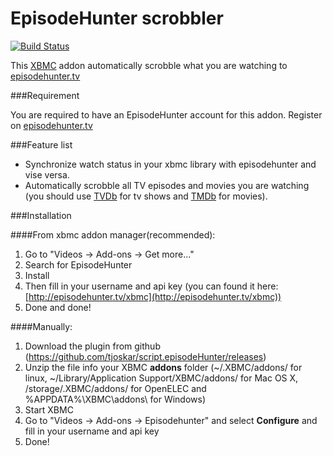 EpisodeHunter scrobbler
=============

[![Build Status](https://travis-ci.org/tjoskar/script.episodeHunter.svg)](https://travis-ci.org/tjoskar/script.episodeHunter)

This [XBMC](http://xbmc.org) addon automatically scrobble what you are watching to [episodehunter.tv](http://episodehunter.tv)

###Requirement

You are required to have an EpisodeHunter account for this addon.
Register on [episodehunter.tv](http://episodehunter.tv)

###Feature list

* Synchronize watch status in your xbmc library with episodehunter and vise versa.
* Automatically scrobble all TV episodes and movies you are watching (you should use [TVDb](http://thetvdb.com/) for tv shows and [TMDb](http://themoviedb.org) for movies).

###Installation

####From xbmc addon manager(recommended):

1. Go to "Videos -> Add-ons -> Get more..."
2. Search for EpisodeHunter
3. Install
4. Then fill in your username and api key (you can found it here: [http://episodehunter.tv/xbmc](http://episodehunter.tv/xbmc))
5. Done and done!

####Manually:

1. Download the plugin from github (https://github.com/tjoskar/script.episodeHunter/releases)
2. Unzip the file info your XBMC **addons** folder (~/.XBMC/addons/ for linux, ~/Library/Application Support/XBMC/addons/ for Mac OS X, /storage/.XBMC/addons/ for OpenELEC and %APPDATA%\XBMC\addons\ for Windows)
3. Start XBMC
4. Go to "Videos -> Add-ons -> Episodehunter" and select **Configure** and fill in your username and api key
5. Done!
